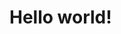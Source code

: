 <!doctype html>
<html lang="en">
<meta charset="utf-8">
<body>
<h1>Hello world!</h1>
</body>
</html>
